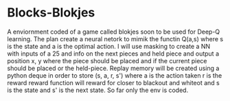 # Blocks-Blokjes
A enviornment coded of a game called blokjes soon to be used for Deep-Q learning. The plan create a neural netork to mimik the functin Q(a,s) where s is the state and a is the optimal action. I will use masking to create a NN with inputs of a 25 and info on the next pieces and held piece and output a position x, y where the piece should be placed and if the current piece should be placed or the held-piece. Replay memory will be created using a python deque in order to store (s, a, r, s') where a is the action taken r is the reward reward function will reward for closer to blackout and whiteot and s is the state and s' is the next state. So far only the env is coded.
